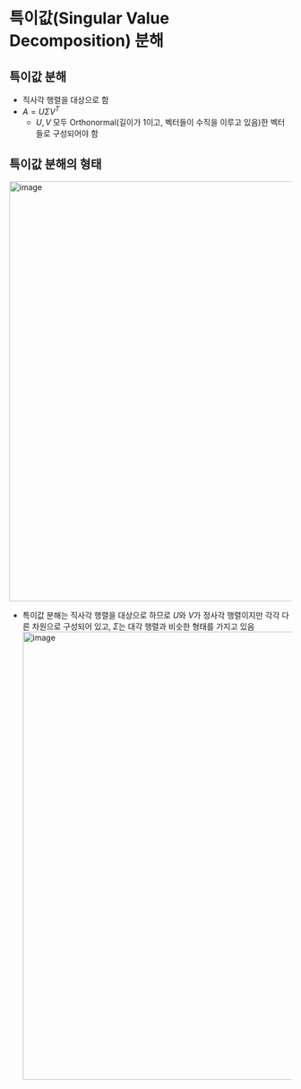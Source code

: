 # 특이값(Singular Value Decomposition) 분해


## 특이값 분해

- 직사각 행렬을 대상으로 함
- $A = U \Sigma V^T$
  - $U, V$ 모두 Orthonormal(길이가 1이고, 벡터들이 수직을 이루고 있음)한 벡터들로 구성되어야 함


## 특이값 분해의 형태
<img width="750" alt="image" src="https://github.com/y100861/Linear_Algebra/assets/107607076/965c6e63-761b-4f01-9b86-1a0e2ab83bdb"> <br/>
- 특이값 분해는 직사각 행렬을 대상으로 하므로 $U$와 $V$가 정사각 행렬이지만 각각 다른 차원으로 구성되어 있고, $\Sigma$는 대각 행렬과 비슷한 형태를 가지고 있음
<img width="800" alt="image" src="https://github.com/y100861/Linear_Algebra/assets/107607076/025974fe-7493-4275-9e0c-443a2c2e6312"> <br/>
